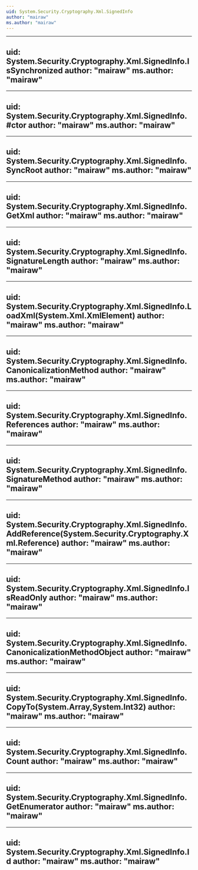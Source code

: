 ```yaml
---
uid: System.Security.Cryptography.Xml.SignedInfo
author: "mairaw"
ms.author: "mairaw"
---
```


---
uid: System.Security.Cryptography.Xml.SignedInfo.IsSynchronized
author: "mairaw"
ms.author: "mairaw"
---

---
uid: System.Security.Cryptography.Xml.SignedInfo.#ctor
author: "mairaw"
ms.author: "mairaw"
---

---
uid: System.Security.Cryptography.Xml.SignedInfo.SyncRoot
author: "mairaw"
ms.author: "mairaw"
---

---
uid: System.Security.Cryptography.Xml.SignedInfo.GetXml
author: "mairaw"
ms.author: "mairaw"
---

---
uid: System.Security.Cryptography.Xml.SignedInfo.SignatureLength
author: "mairaw"
ms.author: "mairaw"
---

---
uid: System.Security.Cryptography.Xml.SignedInfo.LoadXml(System.Xml.XmlElement)
author: "mairaw"
ms.author: "mairaw"
---

---
uid: System.Security.Cryptography.Xml.SignedInfo.CanonicalizationMethod
author: "mairaw"
ms.author: "mairaw"
---

---
uid: System.Security.Cryptography.Xml.SignedInfo.References
author: "mairaw"
ms.author: "mairaw"
---

---
uid: System.Security.Cryptography.Xml.SignedInfo.SignatureMethod
author: "mairaw"
ms.author: "mairaw"
---

---
uid: System.Security.Cryptography.Xml.SignedInfo.AddReference(System.Security.Cryptography.Xml.Reference)
author: "mairaw"
ms.author: "mairaw"
---

---
uid: System.Security.Cryptography.Xml.SignedInfo.IsReadOnly
author: "mairaw"
ms.author: "mairaw"
---

---
uid: System.Security.Cryptography.Xml.SignedInfo.CanonicalizationMethodObject
author: "mairaw"
ms.author: "mairaw"
---

---
uid: System.Security.Cryptography.Xml.SignedInfo.CopyTo(System.Array,System.Int32)
author: "mairaw"
ms.author: "mairaw"
---

---
uid: System.Security.Cryptography.Xml.SignedInfo.Count
author: "mairaw"
ms.author: "mairaw"
---

---
uid: System.Security.Cryptography.Xml.SignedInfo.GetEnumerator
author: "mairaw"
ms.author: "mairaw"
---

---
uid: System.Security.Cryptography.Xml.SignedInfo.Id
author: "mairaw"
ms.author: "mairaw"
---
